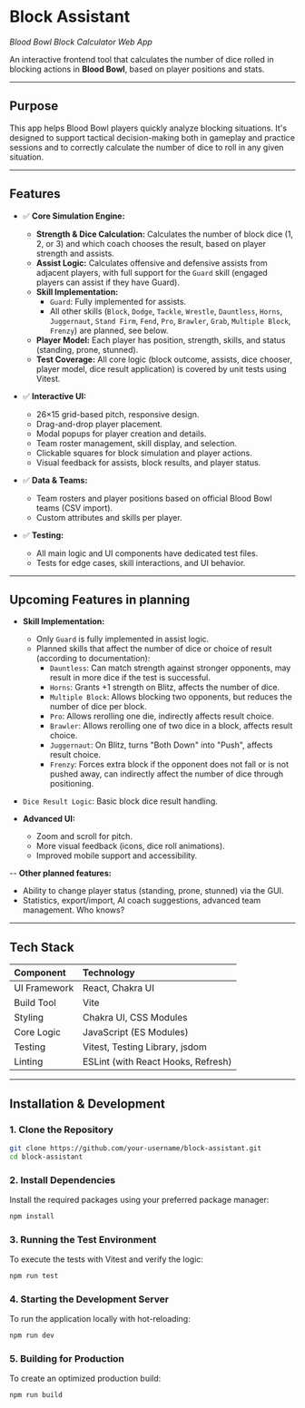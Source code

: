 # Block Assistant

*Blood Bowl Block Calculator Web App*

An interactive frontend tool that calculates the number of dice rolled in blocking actions in **Blood Bowl**, based on player positions and stats.

---

## Purpose

This app helps Blood Bowl players quickly analyze blocking situations. It's designed to support tactical decision-making both in gameplay and practice sessions and to correctly calculate the number of dice to roll in any given situation.

---

## Features

- ✅ **Core Simulation Engine:**
  - **Strength & Dice Calculation:** Calculates the number of block dice (1, 2, or 3) and which coach chooses the result, based on player strength and assists.
  - **Assist Logic:** Calculates offensive and defensive assists from adjacent players, with full support for the `Guard` skill (engaged players can assist if they have Guard).
  - **Skill Implementation:**
    - `Guard`: Fully implemented for assists.
    - All other skills (`Block`, `Dodge`, `Tackle`, `Wrestle`, `Dauntless`, `Horns`, `Juggernaut`, `Stand Firm`, `Fend`, `Pro`, `Brawler`, `Grab`, `Multiple Block`, `Frenzy`) are planned, see below.
  - **Player Model:** Each player has position, strength, skills, and status (standing, prone, stunned).
  - **Test Coverage:** All core logic (block outcome, assists, dice chooser, player model, dice result application) is covered by unit tests using Vitest.

- ✅ **Interactive UI:**
  - 26×15 grid-based pitch, responsive design.
  - Drag-and-drop player placement.
  - Modal popups for player creation and details.
  - Team roster management, skill display, and selection.
  - Clickable squares for block simulation and player actions.
  - Visual feedback for assists, block results, and player status.

- ✅ **Data & Teams:**
  - Team rosters and player positions based on official Blood Bowl teams (CSV import).
  - Custom attributes and skills per player.

- ✅ **Testing:**
  - All main logic and UI components have dedicated test files.
  - Tests for edge cases, skill interactions, and UI behavior.

---

## Upcoming Features in planning

- **Skill Implementation:**
  - Only `Guard` is fully implemented in assist logic.
  - Planned skills that affect the number of dice or choice of result (according to documentation):
    - `Dauntless`: Can match strength against stronger opponents, may result in more dice if the test is successful.
    - `Horns`: Grants +1 strength on Blitz, affects the number of dice.
    - `Multiple Block`: Allows blocking two opponents, but reduces the number of dice per block.
    - `Pro`: Allows rerolling one die, indirectly affects result choice.
    - `Brawler`: Allows rerolling one of two dice in a block, affects result choice.
    - `Juggernaut`: On Blitz, turns "Both Down" into "Push", affects result choice.
    - `Frenzy`: Forces extra block if the opponent does not fall or is not pushed away, can indirectly affect the number of dice through positioning.
- `Dice Result Logic`: Basic block dice result handling.

- **Advanced UI:**
  - Zoom and scroll for pitch.
  - More visual feedback (icons, dice roll animations).
  - Improved mobile support and accessibility.

-- **Other planned features:**
  - Ability to change player status (standing, prone, stunned) via the GUI.
  - Statistics, export/import, AI coach suggestions, advanced team management. Who knows?

---

## Tech Stack

| Component         | Technology                          |
|:------------------|:------------------------------------|
| UI Framework      | React, Chakra UI                    |
| Build Tool        | Vite                                |
| Styling           | Chakra UI, CSS Modules              |
| Core Logic        | JavaScript (ES Modules)             |
| Testing           | Vitest, Testing Library, jsdom      |
| Linting           | ESLint (with React Hooks, Refresh)  |

---

## Installation & Development

### 1. Clone the Repository

```sh
git clone https://github.com/your-username/block-assistant.git
cd block-assistant
```

### 2. Install Dependencies

Install the required packages using your preferred package manager:

```sh
npm install
```

### 3. Running the Test Environment

To execute the tests with Vitest and verify the logic:

```bash
npm run test
```

### 4. Starting the Development Server

To run the application locally with hot-reloading:

```bash
npm run dev
```

### 5. Building for Production

To create an optimized production build:

```bash
npm run build
